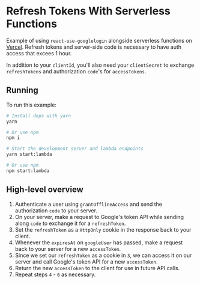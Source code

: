 # Refresh Tokens With Serverless Functions

Example of using `react-use-googlelogin` alongside serverless functions on
[Vercel](https://vercel.com/). Refresh tokens and server-side code is necessary
to have auth access that excees 1 hour.

In addition to your `clientId`, you'll also need your `clientSecret` to exchange
`refreshTokens` and authorization `code`'s for `accessTokens`.

## Running

To run this example:

```bash
# Install deps with yarn
yarn

# Or use npm
npm i

# Start the development server and lambda endpoints
yarn start:lambda

# Or use npm
npm start:lambda
```

## High-level overview

1. Authenticate a user using `grantOfflineAccess` and send the authorization
   `code` to your server.
2. On your server, make a request to Google's token API while sending along
   `code` to exchange it for a `refreshToken`.
3. Set the `refreshToken` as a `HttpOnly` cookie in the response back to your
   client.
4. Whenever the `expiresAt` on `googleUser` has passed, make a request back to
   your server for a new `accessToken`.
5. Since we set our `refreshToken` as a cookie in `3`, we can access it on our
   server and call Google's token API for a new `accessToken`.
6. Return the new `accessToken` to the client for use in future API calls.
7. Repeat steps `4` - `6` as necessary.
